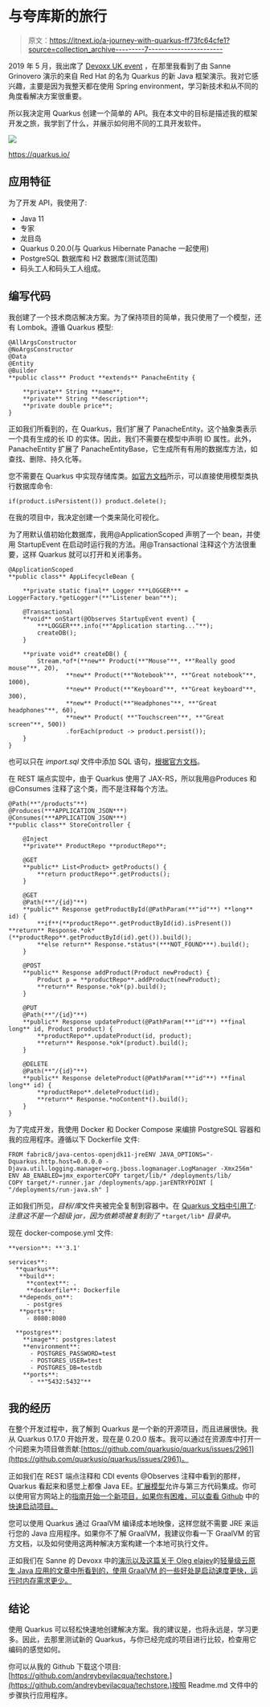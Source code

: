# 与夸库斯的旅行

> 原文：<https://itnext.io/a-journey-with-quarkus-ff73fc64cfe1?source=collection_archive---------7----------------------->

2019 年 5 月，我出席了 [Devoxx UK event](https://www.devoxx.co.uk/) ，在那里我看到了由 Sanne Grinovero 演示的来自 Red Hat 的名为 Quarkus 的新 Java 框架演示。我对它感兴趣，主要是因为我整天都在使用 Spring environment，学习新技术和从不同的角度看解决方案很重要。

所以我决定用 Quarkus 创建一个简单的 API。我在本文中的目标是描述我的框架开发之旅，我学到了什么，并展示如何用不同的工具开发软件。

![](img/45590b16cae83389d880ccfc05bd0b3c.png)

https://quarkus.io/

## 应用特征

为了开发 API，我使用了:

*   Java 11
*   专家
*   龙目岛
*   Quarkus 0.20.0(与 Quarkus Hibernate Panache 一起使用)
*   PostgreSQL 数据库和 H2 数据库(测试范围)
*   码头工人和码头工人组成。

## 编写代码

我创建了一个技术商店解决方案。为了保持项目的简单，我只使用了一个模型，还有 Lombok。遵循 Quarkus 模型:

```
@AllArgsConstructor
@NoArgsConstructor
@Data
@Entity
@Builder
**public class** Product **extends** PanacheEntity {

    **private** String **name**;
    **private** String **description**;
    **private double price**;
}
```

正如我们所看到的，在 Quarkus，我们扩展了 PanacheEntity。这个抽象类表示一个具有生成的长 ID 的实体。因此，我们不需要在模型中声明 ID 属性。此外，PanacheEntity 扩展了 PanacheEntityBase，它生成所有有用的数据库方法，如查找、删除、持久化等。

您不需要在 Quarkus 中实现存储库类。[如官方文档](https://quarkus.io/guides/hibernate-orm-panache-guide)所示，可以直接使用模型类执行数据库命令:

```
if(product.isPersistent()) product.delete();
```

在我的项目中，我决定创建一个类来简化可视化。

为了用默认值初始化数据库，我用@ApplicationScoped 声明了一个 bean，并使用 StartupEvent 在启动时运行我的方法。用@Transactional 注释这个方法很重要，这样 Quarkus 就可以打开和关闭事务。

```
@ApplicationScoped
**public class** AppLifecycleBean {

    **private static final** Logger ***LOGGER*** = LoggerFactory.*getLogger*(**"Listener bean"**);

    @Transactional
    **void** onStart(@Observes StartupEvent event) {
        ***LOGGER***.info(**"Application starting..."**);
        createDB();
    }

    **private void** createDB() {
        Stream.*of*(**new** Product(**"Mouse"**, **"Really good mouse"**, 20),
                **new** Product(**"Notebook"**, **"Great notebook"**, 1000),
                **new** Product(**"Keyboard"**, **"Great keyboard"**, 300),
                **new** Product(**"Headphones"**, **"Great headphones"**, 60),
                **new** Product( **"Touchscreen"**, **"Great screen"**, 500))
                .forEach(product -> product.persist());
    }
}
```

也可以只在 *import.sql* 文件中添加 SQL 语句，[根据官方文档](https://quarkus.io/blog/hibernate-orm-config-profiles/)。

在 REST 端点实现中，由于 Quarkus 使用了 JAX-RS，所以我用@Produces 和@Consumes 注释了这个类，而不是注释每个方法。

```
@Path(**"/products"**)
@Produces(***APPLICATION_JSON***)
@Consumes(***APPLICATION_JSON***)
**public class** StoreController {

    @Inject
    **private** ProductRepo **productRepo**;

    @GET
    **public** List<Product> getProducts() {
        **return productRepo**.getProducts();
    }

    @GET
    @Path(**"/{id}"**)
    **public** Response getProductById(@PathParam(**"id"**) **long** id) {
        **if**(**productRepo**.getProductById(id).isPresent()) **return** Response.*ok*(**productRepo**.getProductById(id).get()).build();
        **else return** Response.*status*(***NOT_FOUND***).build();
    }

    @POST
    **public** Response addProduct(Product newProduct) {
        Product p = **productRepo**.addProduct(newProduct);
        **return** Response.*ok*(p).build();
    }

    @PUT
    @Path(**"/{id}"**)
    **public** Response updateProduct(@PathParam(**"id"**) **final long** id, Product product) {
        **productRepo**.updateProduct(id, product);
        **return** Response.*ok*(product).build();
    }

    @DELETE
    @Path(**"/{id}"**)
    **public** Response deleteProduct(@PathParam(**"id"**) **final long** id) {
        **productRepo**.deleteProduct(id);
        **return** Response.*noContent*().build();
    }
}
```

为了完成开发，我使用 Docker 和 Docker Compose 来编排 PostgreSQL 容器和我的应用程序。遵循以下 Dockerfile 文件:

```
FROM fabric8/java-centos-openjdk11-jreENV JAVA_OPTIONS="-Dquarkus.http.host=0.0.0.0 -Djava.util.logging.manager=org.jboss.logmanager.LogManager -Xmx256m"
ENV AB_ENABLED=jmx_exporterCOPY target/lib/* /deployments/lib/
COPY target/*-runner.jar /deployments/app.jarENTRYPOINT [ "/deployments/run-java.sh" ]
```

正如我们所见，*目标/库*文件夹被完全复制到容器中。在 [Quarkus 文档中引用了](https://quarkus.io/guides/getting-started-guide):*注意这不是一个超级 jar，因为依赖项被复制到了* `*target/lib*` *目录中。*

现在 docker-compose.yml 文件:

```
**version**: **'3.1'

services**:
  **quarkus**:
   **build**:
     **context**: .
     **dockerfile**: Dockerfile
   **depends_on**:
     - postgres
   **ports**:
     - 8080:8080

  **postgres**:
    **image**: postgres:latest
    **environment**:
      - POSTGRES_PASSWORD=test
      - POSTGRES_USER=test
      - POSTGRES_DB=testdb
    **ports**:
      - **"5432:5432"**
```

## 我的经历

在整个开发过程中，我了解到 Quarkus 是一个新的开源项目，而且进展很快。我从 Quarkus 0.17.0 开始开发，现在是 0.20.0 版本。我可以通过在资源库中打开一个问题来为项目做贡献:[https://github.com/quarkusio/quarkus/issues/2961](https://github.com/quarkusio/quarkus/issues/2961)。

正如我们在 REST 端点注释和 CDI events @Observes 注释中看到的那样，Quarkus 看起来和感觉上都像 Java EE。[扩展模型](https://quarkus.io/extensions/)允许与第三方代码集成。你可以使用官方网站上的[指南开始一个新项目，如果你有困难，可以查看 Github](https://quarkus.io/guides/) 中的[快速启动项目。](https://github.com/quarkusio/quarkus-quickstarts)

您可以使用 Quarkus 通过 GraalVM 编译成本地映像，这样您就不需要 JRE 来运行您的 Java 应用程序。如果你不了解 GraalVM，我建议你看一下 GraalVM 的官方文档，以及如何使用这两种解决方案构建一个本地可执行文件。

正如我们在 Sanne 的 Devoxx 中的[演示以及这篇关于 Oleg elajev](https://www.youtube.com/watch?v=za5CSBX-UME)的[轻量级云原生 Java 应用的文章中所看到的，使用 GraalVM 的一些好处是启动速度更快，运行时内存需求更少。](https://medium.com/graalvm/lightweight-cloud-native-java-applications-35d56bc45673)

## 结论

使用 Quarkus 可以轻松快速地创建解决方案。我的建议是，也将永远是，学习更多。因此，去那里测试新的 Quarkus，与你已经完成的项目进行比较，检查用它编码的感觉如何。

你可以从我的 Github 下载这个项目:[https://github.com/andreybevilacqua/techstore.](https://github.com/andreybevilacqua/techstore.)按照 Readme.md 文件中的步骤执行应用程序。